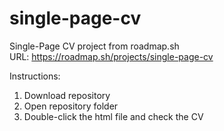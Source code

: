 # single-page-cv
Single-Page CV project from roadmap.sh\
URL: https://roadmap.sh/projects/single-page-cv

Instructions:
1) Download repository
2) Open repository folder
3) Double-click the html file and check the CV
